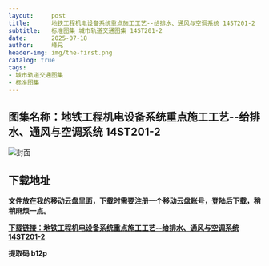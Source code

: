 ```yaml
---
layout:     post
title:      地铁工程机电设备系统重点施工工艺--给排水、通风与空调系统 14ST201-2
subtitle:   标准图集 城市轨道交通图集 14ST201-2
date:       2025-07-18
author:     峰兄
header-img: img/the-first.png
catalog: true
tags:
- 城市轨道交通图集
- 标准图集
---
```

## 图集名称：地铁工程机电设备系统重点施工工艺--给排水、通风与空调系统 14ST201-2
![封面](https://pic1.imgdb.cn/item/687da6d658cb8da5c8c8e000.jpg)


## 下载地址 
**文件放在我的移动云盘里面，下载时需要注册一个移动云盘账号，登陆后下载，稍稍麻烦一点。**  
  
[**下载链接：地铁工程机电设备系统重点施工工艺--给排水、通风与空调系统 14ST201-2**](https://caiyun.139.com/w/i/2oxwBHV0zVQhr)


**提取码 b12p**

